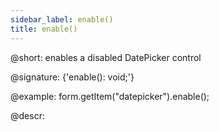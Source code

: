 ```yaml
---
sidebar_label: enable()
title: enable()
---          
```


@short: enables a disabled DatePicker control

@signature: {'enable(): void;'}

@example:
form.getItem("datepicker").enable();

@descr:
